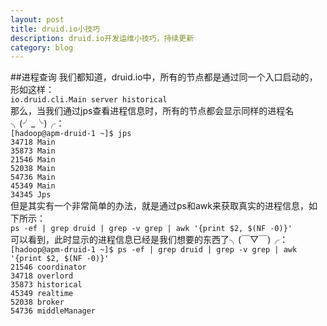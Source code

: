 ```yaml
---
layout: post
title: druid.io小技巧
description: druid.io开发运维小技巧，持续更新
category: blog
---
```


##进程查询
我们都知道，druid.io中，所有的节点都是通过同一个入口启动的，形如这样：  
`io.druid.cli.Main server historical`  
那么，当我们通过jps查看进程信息时，所有的节点都会显示同样的进程名╮(╯_╰)╭：  
`[hadoop@apm-druid-1 ~]$ jps`  
`34718 Main`  
`35873 Main`  
`21546 Main`  
`52038 Main`  
`54736 Main`  
`45349 Main`  
`34345 Jps`  
但是其实有一个非常简单的办法，就是通过ps和awk来获取真实的进程信息，如下所示：  
`ps -ef | grep druid | grep -v grep | awk '{print $2, $(NF -0)}'`  
可以看到，此时显示的进程信息已经是我们想要的东西了╮(￣▽￣)╭：  
`[hadoop@apm-druid-1 ~]$ ps -ef | grep druid | grep -v grep | awk '{print $2, $(NF -0)}'`  
`21546 coordinator`  
`34718 overlord`  
`35873 historical`  
`45349 realtime`  
`52038 broker`  
`54736 middleManager`

[Yaotc]:    http://yaotec.info  "Yaotc"